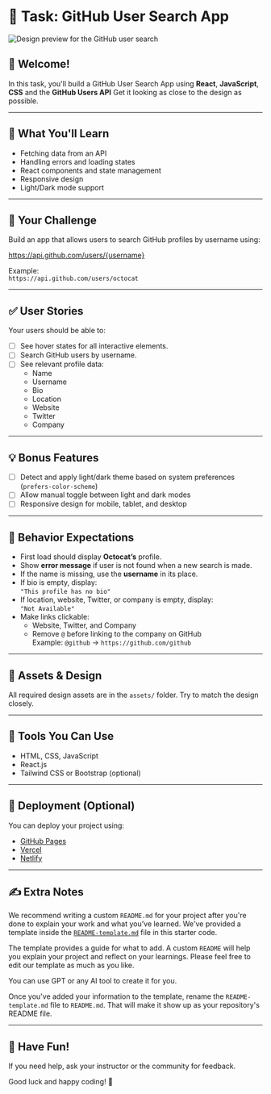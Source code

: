 # 🎯 Task: GitHub User Search App

![Design preview for the GitHub user search](.design/preview.jpg)

## 👋 Welcome!

In this task, you'll build a GitHub User Search App using **React**, **JavaScript**, **CSS** and the **GitHub Users API**
Get it looking as close to the design as possible.

---

## 🧠 What You'll Learn

- Fetching data from an API
- Handling errors and loading states
- React components and state management
- Responsive design
- Light/Dark mode support

---

## 🧪 Your Challenge

Build an app that allows users to search GitHub profiles by username using:

https://api.github.com/users/{username}

Example:  
`https://api.github.com/users/octocat`

---

## ✅ User Stories

Your users should be able to:

- [ ] See hover states for all interactive elements.
- [ ] Search GitHub users by username.
- [ ] See relevant profile data:
  - Name
  - Username
  - Bio
  - Location
  - Website
  - Twitter
  - Company

---

## 💡 Bonus Features

- [ ] Detect and apply light/dark theme based on system preferences (`prefers-color-scheme`)
- [ ] Allow manual toggle between light and dark modes
- [ ] Responsive design for mobile, tablet, and desktop

---

## 🧾 Behavior Expectations

- First load should display **Octocat’s** profile.
- Show **error message** if user is not found when a new search is made.
- If the name is missing, use the **username** in its place.
- If bio is empty, display:  
  `"This profile has no bio"`
- If location, website, Twitter, or company is empty, display:  
  `"Not Available"`
- Make links clickable:
  - Website, Twitter, and Company
  - Remove `@` before linking to the company on GitHub  
    Example: `@github` → `https://github.com/github`

---

## 💼 Assets & Design

All required design assets are in the `assets/` folder. Try to match the design closely.

---

## 🧱 Tools You Can Use

- HTML, CSS, JavaScript
- React.js
- Tailwind CSS or Bootstrap (optional)

---

## 🚀 Deployment (Optional)

You can deploy your project using:

- [GitHub Pages](https://pages.github.com/)
- [Vercel](https://vercel.com/)
- [Netlify](https://www.netlify.com/)

---

## ✍️ Extra Notes

We recommend writing a custom `README.md` for your project after you're done to explain your work and what you’ve learned. We've provided a template inside the [`README-template.md`](./README-template.md) file in this starter code.

The template provides a guide for what to add. A custom `README` will help you explain your project and reflect on your learnings. Please feel free to edit our template as much as you like.

You can use GPT or any AI tool to create it for you.

Once you've added your information to the template, rename the `README-template.md` file to `README.md`. That will make it show up as your repository's README file.

---

## 🙌 Have Fun!

If you need help, ask your instructor or the community for feedback.

Good luck and happy coding! 🚀
